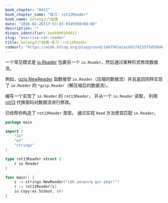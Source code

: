 ```yaml
---
book_chapter: "0412"
book_chapter_name: "练习：rot13Reader"
book_name: Golang入门指南
date: "2016-02-26T17:53:43.9349368+08:00"
description: ""
disqus_identifier: book000104012
slug: "exercise-rot-reader"
title: Golang入门指南-练习：rot13Reader
codeurl: "https://wide.b3log.org/playground/1e67961e1ec6d1f423575d59d40b7677.go"
---
```

一个常见模式是 [io.Reader](https://go-zh.org/pkg/io/#Reader)
包裹另一个 `io.Reader`，然后通过某种形式修改数据流。

例如，[gzip.NewReader](https://go-zh.org/pkg/compress/gzip/#NewReader)
函数接受 `io.Reader`（压缩的数据流）并且返回同样实现了 `io.Reader` 的 `*gzip.Reader`（解压缩后的数据流）。

编写一个实现了 `io.Reader` 的 `rot13Reader`，
并从一个 `io.Reader` 读取，
利用 [rot13](https://en.wikipedia.org/wiki/ROT13) 代换密码对数据流进行修改。

已经帮你构造了 `rot13Reader` 类型。
通过实现 `Read` 方法使其匹配 `io.Reader`。

```Go
package main

import (
	"io"
	"os"
	"strings"
)

type rot13Reader struct {
	r io.Reader
}

func main() {
	s := strings.NewReader("Lbh penpxrq gur pbqr!")
	r := rot13Reader{s}
	io.Copy(os.Stdout, &r)
}

```

